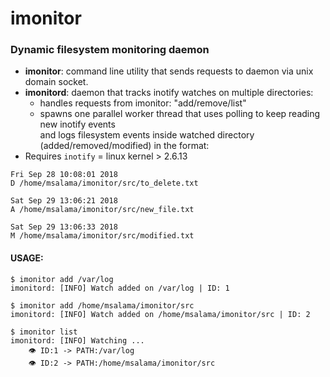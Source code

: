 # imonitor
### Dynamic filesystem monitoring daemon

- **imonitor**: command line utility that sends requests to daemon via unix domain socket.
- **imonitord**: daemon that tracks inotify watches on multiple directories:
	- handles requests from imonitor: "add/remove/list"
	- spawns one parallel worker thread that uses polling to keep reading new inotify events\
and logs filesystem events inside watched directory (added/removed/modified) in the format:
- Requires ``inotify`` = linux kernel > 2.6.13

```
Fri Sep 28 10:08:01 2018
D /home/msalama/imonitor/src/to_delete.txt

Sat Sep 29 13:06:21 2018
A /home/msalama/imonitor/src/new_file.txt

Sat Sep 29 13:06:33 2018
M /home/msalama/imonitor/src/modified.txt

```

#### USAGE:

```
$ imonitor add /var/log
imonitord: [INFO] Watch added on /var/log | ID: 1

$ imonitor add /home/msalama/imonitor/src
imonitord: [INFO] Watch added on /home/msalama/imonitor/src | ID: 2

$ imonitor list
imonitord: [INFO] Watching ...
    👁️ ID:1 -> PATH:/var/log
    👁️ ID:2 -> PATH:/home/msalama/imonitor/src
```
